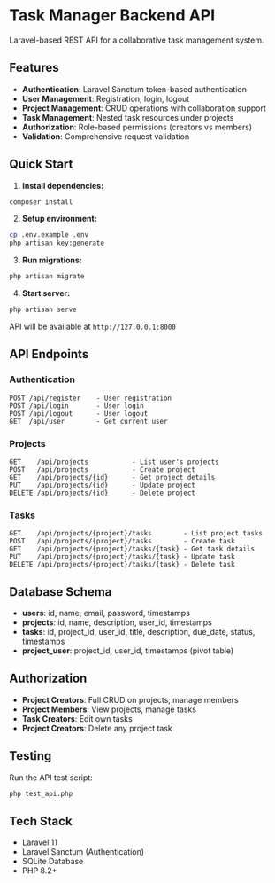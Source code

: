 # Task Manager Backend API

Laravel-based REST API for a collaborative task management system.

## Features

- **Authentication**: Laravel Sanctum token-based authentication
- **User Management**: Registration, login, logout
- **Project Management**: CRUD operations with collaboration support
- **Task Management**: Nested task resources under projects
- **Authorization**: Role-based permissions (creators vs members)
- **Validation**: Comprehensive request validation

## Quick Start

1. **Install dependencies:**
```bash
composer install
```

2. **Setup environment:**
```bash
cp .env.example .env
php artisan key:generate
```

3. **Run migrations:**
```bash
php artisan migrate
```

4. **Start server:**
```bash
php artisan serve
```

API will be available at `http://127.0.0.1:8000`

## API Endpoints

### Authentication
```
POST /api/register    - User registration
POST /api/login       - User login  
POST /api/logout      - User logout
GET  /api/user        - Get current user
```

### Projects
```
GET    /api/projects           - List user's projects
POST   /api/projects           - Create project
GET    /api/projects/{id}      - Get project details
PUT    /api/projects/{id}      - Update project
DELETE /api/projects/{id}      - Delete project
```

### Tasks
```
GET    /api/projects/{project}/tasks        - List project tasks
POST   /api/projects/{project}/tasks        - Create task
GET    /api/projects/{project}/tasks/{task} - Get task details
PUT    /api/projects/{project}/tasks/{task} - Update task
DELETE /api/projects/{project}/tasks/{task} - Delete task
```

## Database Schema

- **users**: id, name, email, password, timestamps
- **projects**: id, name, description, user_id, timestamps
- **tasks**: id, project_id, user_id, title, description, due_date, status, timestamps
- **project_user**: project_id, user_id, timestamps (pivot table)

## Authorization

- **Project Creators**: Full CRUD on projects, manage members
- **Project Members**: View projects, manage tasks
- **Task Creators**: Edit own tasks
- **Project Creators**: Delete any project task

## Testing

Run the API test script:
```bash
php test_api.php
```

## Tech Stack

- Laravel 11
- Laravel Sanctum (Authentication)
- SQLite Database
- PHP 8.2+
